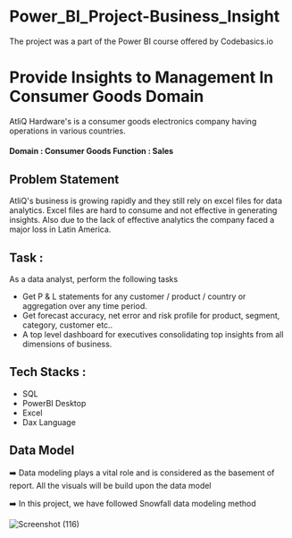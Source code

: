# Power_BI_Project-Business_Insight
The project was a part of the Power BI course offered by Codebasics.io 
# Provide Insights to Management In Consumer Goods Domain
AtliQ Hardware's is a consumer goods electronics company having operations in various countries.

#### Domain : Consumer Goods Function : Sales

## Problem Statement
AtliQ's business is growing rapidly and they still rely on excel files for data analytics. Excel files are hard to consume and not effective in generating insights. Also due to the lack of effective analytics the company faced a major loss in Latin America.

## Task :
As a data analyst, perform the following tasks

* Get P & L statements for any customer / product / country or aggregation over any time period.
* Get forecast accuracy, net error and risk profile for product, segment, category, customer etc..
* A top level dashboard for executives consolidating top insights from all dimensions of business.

## Tech Stacks :

* SQL
* PowerBI Desktop
* Excel
* Dax Language

## Data Model
➡️ Data modeling plays a vital role and is considered as the basement of report. All the visuals will be build upon the data model

➡️ In this project, we have followed Snowfall data modeling method

![Screenshot (116)](https://github.com/user-attachments/assets/06e37fa3-ccfe-4016-a056-c9fac44a7522)

